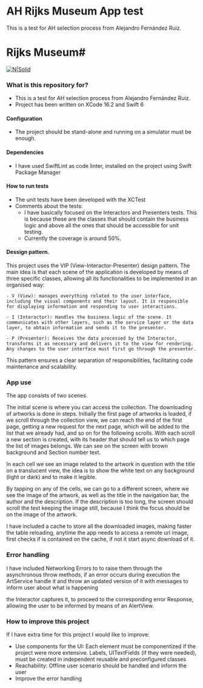 # AH Rijks Museum App test
This is a test for AH selection process from Alejandro Fernández Ruiz.

# Rijks Museum#
[![N|Solid](https://www.rijksmuseum.nl/assets/e1991007-a928-4a3e-895a-fff45844a8d0?w=1920&h=984&fx=1920&fy=1080&format=webp&c=61ed0e055644c86cf8ca68ca5f93b85a6a3b6a9e47babd17b06ecfbdabfe2387)](https://www.rijksmuseum.nl/en)

### What is this repository for?
* This is a test for AH selection process from Alejandro Fernández Ruiz.
* Project has been written on XCode 16.2 and Swift 6 

#### Configuration
* The project should be stand-alone and running on a simulator must be enough.

#### Dependencies
* I have used SwiftLint as code linter, installed on the project using Swift Package Manager

#### How to run tests
* The unit tests have been developed with the XCTest 
* Comments about the tests: 
    *  I have basically focused on the Interactors and Presenters tests.
This is because these are the classes that should contain the business logic and above all the ones that should be accessible for unit testing.
    * Currently the coverage is around 50%.

#### Dessign pattern.
This project uses the VIP (View-Interactor-Presenter) design pattern. The main idea is that each scene of the application is developed by means of three specific classes, allowing all its functionalities to be implemented in an organised way:

    - V (View): manages everything related to the user interface, including the visual components and their layout. It is responsible for displaying information and responding to user interactions.
    
    - I (Interactor): Handles the business logic of the scene. It communicates with other layers, such as the service layer or the data layer, to obtain information and sends it to the presenter.
    
    - P (Presenter): Receives the data processed by the Interactor, transforms it as necessary and delivers it to the view for rendering. Any changes to the user interface must first go through the presenter.

This pattern ensures a clear separation of responsibilities, facilitating code maintenance and scalability.

### App use
The app consists of two scenes.

The initial scene is where you can access the collection. The downloading of artworks is done in steps.
Initially the first page of artworks is loaded, if we scroll through the collection view, we can reach the end of the first page, getting a new request for the next page, which will be added to the list that we already had, and so on for the following scrolls.
With each scroll a new section is created, with its header that should tell us to which page the list of images belongs. We can see on the screen with brown background and Section number text.

In each cell we see an image related to the artwork in question with the title on a translucent view, the idea is to show the white text on any background (light or dark) and to make it legible.

By tapping on any of the cells, we can go to a different screen, where we see the image of the artwork, as well as the title in the navigation bar, the author and the description.
If the description is too long, the screen should scroll the text keeping the image still, because I think the focus should be on the image of the artwork.

I have included a cache to store all the downloaded images, making faster the table reloading, anytime the app needs to access a remote url image, first checks if is contained on the cache, if not it start async download of it.

### Error handling
I have included Networking Errors to to raise them through the asynchronous throw methods, if an error occurs during execution the ArtService handle it and throw an updated version of it with messages to inform user about what is happening

the Interactor captures it, to proceed to the corresponding error Response, allowing the user to be informed by means of an AlertView.

### How to improve this project
If I have extra time for this project I would like to improve:

* Use components for the UI: Each element must be componentized if the project were more extensive. Labels, UITextFields (if they were needed), must be created in independent reusable and preconfigured classes
* Reachability: Offline user scenario should be handled and inform the user
* Improve the error handling
